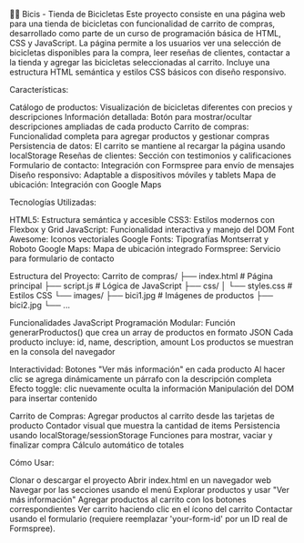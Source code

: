 🚴‍♀️ Bicis - Tienda de Bicicletas
Este proyecto consiste en una página web para una tienda de bicicletas con funcionalidad de carrito de compras, desarrollado como parte de un curso de programación básica de HTML, CSS y JavaScript. La página permite a los usuarios ver una selección de bicicletas disponibles para la compra, leer reseñas de clientes, contactar a la tienda y agregar las bicicletas seleccionadas al carrito. Incluye una estructura HTML semántica y estilos CSS básicos con diseño responsivo.

Características:

Catálogo de productos: Visualización de bicicletas diferentes con precios y descripciones
Información detallada: Botón para mostrar/ocultar descripciones ampliadas de cada producto
Carrito de compras: Funcionalidad completa para agregar productos y gestionar compras
Persistencia de datos: El carrito se mantiene al recargar la página usando localStorage
Reseñas de clientes: Sección con testimonios y calificaciones
Formulario de contacto: Integración con Formspree para envío de mensajes
Diseño responsivo: Adaptable a dispositivos móviles y tablets
Mapa de ubicación: Integración con Google Maps

Tecnologías Utilizadas:

HTML5: Estructura semántica y accesible
CSS3: Estilos modernos con Flexbox y Grid
JavaScript: Funcionalidad interactiva y manejo del DOM
Font Awesome: Iconos vectoriales
Google Fonts: Tipografías Montserrat y Roboto
Google Maps: Mapa de ubicación integrado
Formspree: Servicio para formulario de contacto

Estructura del Proyecto:
Carrito de compras/
├── index.html          # Página principal
├── script.js           # Lógica de JavaScript
├── css/
│   └── styles.css      # Estilos CSS
└── images/
    ├── bici1.jpg       # Imágenes de productos
    ├── bici2.jpg
    └── ...
 
Funcionalidades JavaScript
Programación Modular:
Función generarProductos() que crea un array de productos en formato JSON
Cada producto incluye: id, name, description, amount
Los productos se muestran en la consola del navegador

Interactividad:
Botones "Ver más información" en cada producto
Al hacer clic se agrega dinámicamente un párrafo con la descripción completa
Efecto toggle: clic nuevamente oculta la información
Manipulación del DOM para insertar contenido

Carrito de Compras:
Agregar productos al carrito desde las tarjetas de producto
Contador visual que muestra la cantidad de items
Persistencia usando localStorage/sessionStorage
Funciones para mostrar, vaciar y finalizar compra
Cálculo automático de totales

Cómo Usar:

Clonar o descargar el proyecto
Abrir index.html en un navegador web
Navegar por las secciones usando el menú
Explorar productos y usar "Ver más información"
Agregar productos al carrito con los botones correspondientes
Ver carrito haciendo clic en el ícono del carrito
Contactar usando el formulario (requiere reemplazar 'your-form-id' por un ID real de Formspree).
